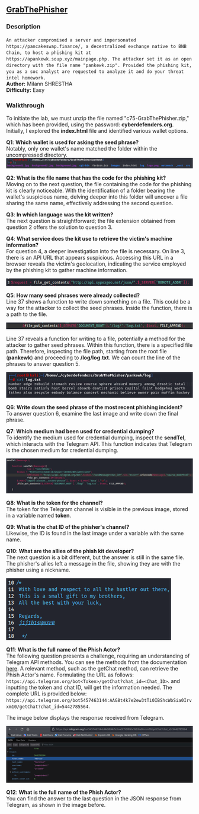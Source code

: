## [GrabThePhisher](https://cyberdefenders.org/blueteam-ctf-challenges/95/)
### Description
`An attacker compromised a server and impersonated https://pancakeswap.finance/, a decentralized exchange native to BNB Chain, to host a phishing kit at https://apankewk.soup.xyz/mainpage.php. The attacker set it as an open directory with the file name "pankewk.zip". Provided the phishing kit, you as a soc analyst are requested to analyze it and do your threat intel homework.`   
**Author:** Milann SHRESTHA     
**Difficulty:** Easy  

### Walkthrough
To initiate the lab, we must unzip the file named "c75-GrabThePhisher.zip," which has been provided, using the password: **cyberdefenders.org**.  
Initially, I explored the **index.html** file and identified various wallet options.    

**Q1**: **Which wallet is used for asking the seed phrase?**   
Notably, only one wallet's name matched the folder within the uncompressed directory.  
![Folder](images/folder.png)    

**Q2**: **What is the file name that has the code for the phishing kit?**   
Moving on to the next question, the file containing the code for the phishing kit is clearly noticeable. With the identification of a folder bearing the wallet's suspicious name, delving deeper into this folder will uncover a file sharing the same name, effectively addressing the second question.  

**Q3**: **In which language was the kit written?**  
The next question is straightforward; the file extension obtained from question 2 offers the solution to question 3.

**Q4**: **What service does the kit use to retrieve the victim's machine information?**   
For question 4, a deeper investigation into the file is necessary. On line 3, there is an API URL that appears suspicious. Accessing this URL in a browser reveals the victim's geolocation, indicating the service employed by the phishing kit to gather machine information.  

![Sypex Geo](images/geo.png)

**Q5**: **How many seed phrases were already collected?**   
Line 37 shows a function to write down something on a file. This could be a way for the attacker to collect the seed phrases. Inside the function, there is a path to the file.  

![Write Function](images/write.png)

Line 37 reveals a function for writing to a file, potentially a method for the attacker to gather seed phrases. Within this function, there is a specified file path. Therefore, inspecting the file path, starting from the root file (**pankewk**) and proceeding to **/log/log.txt**. We can count the line of the phrases to answer question 5.      

![Seed Phrases](images/phrases.png)  

**Q6**: **Write down the seed phrase of the most recent phishing incident?**   
To answer question 6, examine the last image and write down the final phrase.  

**Q7**: **Which medium had been used for credential dumping?**   
To identify the medium used for credential dumping, inspect the **sendTel**, which interacts with the Telegram API. This function indicates that Telegram is the chosen medium for credential dumping.  

![sendTel Function](images/sendTel.png)  

**Q8**: **What is the token for the channel?**   
The token for the Telegram channel is visible in the previous image, stored in a variable named **token**.

**Q9**: **What is the chat ID of the phisher's channel?**   
Likewise, the ID is found in the last image under a variable with the same name.

**Q10**: **What are the allies of the phish kit developer?**   
The next question is a bit different, but the answer is still in the same file. The phisher's allies left a message in the file, showing they are with the phisher using a nickname.  

![Message](images/message.png)  

**Q11**: **What is the full name of the Phish Actor?**   
The following question presents a challenge, requiring an understanding of Telegram API methods. You can see the methods from the documentation [here](https://core.telegram.org/bots/api#available-methods). A relevant method, such as the getChat method, can retrieve the Phish Actor's name. Formulating the URL as follows: `https://api.telegram.org/bot<Token>/getChat?chat_id=<Chat_ID>`. and inputting the token and chat ID, will get the information needed. The complete URL is provided below:  
`https://api.telegram.org/bot5457463144:AAG8t4k7e2ew3tTi0IBShcWbSia0Irvxm10/getChat?chat_id=5442785564`.  

The image below displays the response received from Telegram.  

![Telegram](images/telegram.png)

**Q12**: **What is the full name of the Phish Actor?**   
You can find the answer to the last question in the JSON response from Telegram, as shown in the image before.
